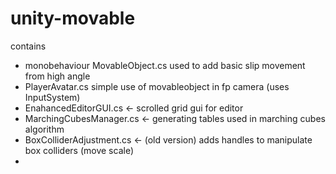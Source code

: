 # unity-movable

contains
- monobehaviour MovableObject.cs used to add basic slip movement from high angle
- PlayerAvatar.cs simple use of movableobject in fp camera (uses InputSystem)
- EnahancedEditorGUI.cs <- scrolled grid gui for editor   
- MarchingCubesManager.cs <- generating tables used in marching cubes algorithm 
- BoxColliderAdjustment.cs <- (old version) adds handles to manipulate box colliders (move scale) 
- 
